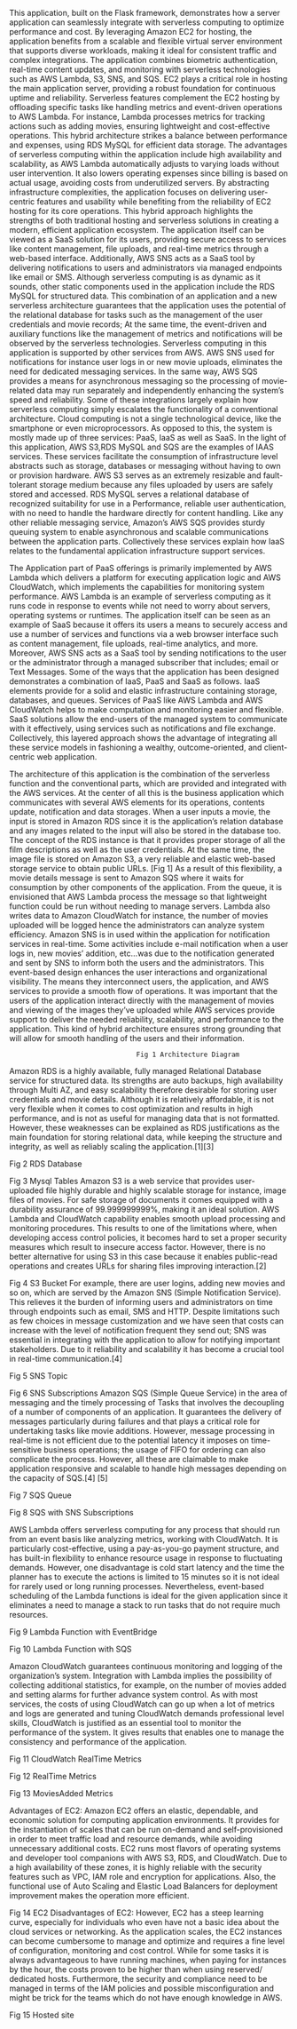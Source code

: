 This application, built on the Flask framework, demonstrates how a server application can seamlessly integrate with serverless computing to optimize performance and cost. By leveraging Amazon EC2 for hosting, the application benefits from a scalable and flexible virtual server environment that supports diverse workloads, making it ideal for consistent traffic and complex integrations. The application combines biometric authentication, real-time content updates, and monitoring with serverless technologies such as AWS Lambda, S3, SNS, and SQS. EC2 plays a critical role in hosting the main application server, providing a robust foundation for continuous uptime and reliability.
Serverless features complement the EC2 hosting by offloading specific tasks like handling metrics and event-driven operations to AWS Lambda. For instance, Lambda processes metrics for tracking actions such as adding movies, ensuring lightweight and cost-effective operations. This hybrid architecture strikes a balance between performance and expenses, using RDS MySQL for efficient data storage. The advantages of serverless computing within the application include high availability and scalability, as AWS Lambda automatically adjusts to varying loads without user intervention. It also lowers operating expenses since billing is based on actual usage, avoiding costs from underutilized servers. By abstracting infrastructure complexities, the application focuses on delivering user-centric features and usability while benefiting from the reliability of EC2 hosting for its core operations. This hybrid approach highlights the strengths of both traditional hosting and serverless solutions in creating a modern, efficient application ecosystem.
 The application itself can be viewed as a SaaS solution for its users, providing secure access to services like content management, file uploads, and real-time metrics through a web-based interface. Additionally, AWS SNS acts as a SaaS tool by delivering notifications to users and administrators via managed endpoints like email or SMS.
Although serverless computing is as dynamic as it sounds, other static components used in the application include the RDS MySQL for structured data. This combination of an application and a new serverless architecture guarantees that the application uses the potential of the relational database for tasks such as the management of the user credentials and movie records; At the same time, the event-driven and auxiliary functions like the management of metrics and notifications will be observed by the serverless technologies. Serverless computing in this application is supported by other services from AWS. AWS SNS used for notifications for instance user logs in or new movie uploads, eliminates the need for dedicated messaging services. In the same way, AWS SQS provides a means for asynchronous messaging so the processing of movie-related data may run separately and independently enhancing the system’s speed and reliability. Some of these integrations largely explain how serverless computing simply escalates the functionality of a conventional architecture. Cloud computing is not a single technological device, like the smartphone or even microprocessors. As opposed to this, the system is mostly made up of three services: PaaS, IaaS as well as SaaS.
In the light of this application, AWS S3,RDS MySQL and SQS are the examples of IAAS services. These services facilitate the consumption of infrastructure level abstracts such as storage, databases or messaging without having to own or provision hardware. AWS S3 serves as an extremely resizable and fault-tolerant storage medium because any files uploaded by users are safely stored and accessed. RDS MySQL serves a relational database of recognized suitability for use in a Performance, reliable user authentication, with no need to handle the hardware directly for content handling. Like any other reliable messaging service, Amazon’s AWS SQS provides sturdy queuing system to enable asynchronous and scalable communications between the application parts. Collectively these services explain how IaaS relates to the fundamental application infrastructure support services.

The Application part of PaaS offerings is primarily implemented by AWS Lambda which delivers a platform for executing application logic and AWS CloudWatch, which implements the capabilities for monitoring system performance. AWS Lambda is an example of serverless computing as it runs code in response to events while not need to worry about servers, operating systems or runtimes. The application itself can be seen as an example of SaaS because it offers its users a means to securely access and use a number of services and functions via a web browser interface such as content management, file uploads, real-time analytics, and more. Moreover, AWS SNS acts as a SaaS tool by sending notifications to the user or the administrator through a managed subscriber that includes; email or Text Messages. Some of the ways that the application has been designed demonstrates a combination of IaaS, PaaS and SaaS as follows. IaaS elements provide for a solid and elastic infrastructure containing storage, databases, and queues. Services of PaaS like AWS Lambda and AWS CloudWatch helps to make computation and monitoring easier and flexible. SaaS solutions allow the end-users of the managed system to communicate with it effectively, using services such as notifications and file exchange. Collectively, this layered approach shows the advantage of integrating all these service models in fashioning a wealthy, outcome-oriented, and client-centric web application.

The architecture of this application is the combination of the serverless function and the conventional parts, which are provided and integrated with the AWS services. At the center of all this is the business application which communicates with several AWS elements for its operations, contents update, notification and data storages. When a user inputs a movie, the input is stored in Amazon RDS since it is the application’s relation database and any images related to the input will also be stored in the database too. The concept of the RDS instance is that it provides proper storage of all the film descriptions as well as the user credentials. At the same time, the image file is stored on Amazon S3, a very reliable and elastic web-based storage service to obtain public URLs. [Fig 1]
As a result of this flexibility, a movie details message is sent to Amazon SQS where it waits for consumption by other components of the application. From the queue, it is envisioned that AWS Lambda process the message so that lightweight function could be run without needing to manage servers. Lambda also writes data to Amazon CloudWatch for instance, the number of movies uploaded will be logged hence the administrators can analyze system efficiency.
Amazon SNS is in used within the application for notification services in real-time. Some activities include e-mail notification when a user logs in, new movies’ addition, etc…was due to the notification generated and sent by SNS to inform both the users and the administrators. This event-based design enhances the user interactions and organizational visibility.
The means they interconnect users, the application, and AWS services to provide a smooth flow of operations. It was important that the users of the application interact directly with the management of movies and viewing of the images they’ve uploaded while AWS services provide support to deliver the needed reliability, scalability, and performance to the application. This kind of hybrid architecture ensures strong grounding that will allow for smooth handling of the users and their information.




                                    Fig 1 Architecture Diagram

Amazon RDS is a highly available, fully managed Relational Database service for structured data. Its strengths are auto backups, high availability through Multi AZ, and easy scalability therefore desirable for storing user credentials and movie details. Although it is relatively affordable, it is not very flexible when it comes to cost optimization and results in high performance, and is not as useful for managing data that is not formatted. However, these weaknesses can be explained as RDS justifications as the main foundation for storing relational data, while keeping the structure and integrity, as well as reliably scaling the application.[1][3]


Fig 2 RDS Database

Fig 3 Mysql Tables
Amazon S3 is a web service that provides user-uploaded file highly durable and highly scalable storage for instance, image files of movies. For safe storage of documents it comes equipped with a durability assurance of 99.999999999%, making it an ideal solution. AWS Lambda and CloudWatch capability enables smooth upload processing and monitoring procedures. This results to one of the limitations where, when developing access control policies, it becomes hard to set a proper security measures which result to insecure access factor. However, there is no better alternative for using S3 in this case because it enables public-read operations and creates URLs for sharing files improving interaction.[2]

Fig 4 S3 Bucket
For example, there are user logins, adding new movies and so on, which are served by the Amazon SNS (Simple Notification Service). This relieves it the burden of informing users and administrators on time through endpoints such as email, SMS and HTTP. Despite limitations such as few choices in message customization and we have seen that costs can increase with the level of notification frequent they send out; SNS was essential in integrating with the application to allow for notifying important stakeholders. Due to it reliability and scalability it has become a crucial tool in real-time communication.[4]

  Fig 5 SNS Topic

  Fig 6 SNS Subscriptions
Amazon SQS (Simple Queue Service) in the area of messaging and the timely processing of Tasks that involves the decoupling of a number of components of an application. It guarantees the delivery of messages particularly during failures and that plays a critical role for undertaking tasks like movie additions. However, message processing in real-time is not efficient due to the potential latency it imposes on time-sensitive business operations; the usage of FIFO for ordering can also complicate the process. However, all these are claimable to make application responsive and scalable to handle high messages depending on the capacity of SQS.[4] [5]

Fig 7 SQS Queue

Fig 8 SQS with SNS Subscriptions

AWS Lambda offers serverless computing for any process that should run from an event basis like analyzing metrics, working with CloudWatch. It is particularly cost-effective, using a pay-as-you-go payment structure, and has built-in flexibility to enhance resource usage in response to fluctuating demands. However, one disadvantage is cold start latency and the time the planner has to execute the actions is limited to 15 minutes so it is not ideal for rarely used or long running processes. Nevertheless, event-based scheduling of the Lambda functions is ideal for the given application since it eliminates a need to manage a stack to run tasks that do not require much resources.

Fig 9 Lambda Function with EventBridge

Fig 10 Lambda Function with SQS

Amazon CloudWatch guarantees continuous monitoring and logging of the organization’s system. Integration with Lambda implies the possibility of collecting additional statistics, for example, on the number of movies added and setting alarms for further advance system control. As with most services, the costs of using CloudWatch can go up when a lot of metrics and logs are generated and tuning CloudWatch demands professional level skills, CloudWatch is justified as an essential tool to monitor the performance of the system. It gives results that enables one to manage the consistency and performance of the application.

Fig 11 CloudWatch RealTime Metrics

Fig 12 RealTime Metrics


Fig 13 MoviesAdded Metrics

Advantages of EC2: Amazon EC2 offers an elastic, dependable, and economic solution for computing application environments. It provides for the instantiation of scales that can be run on-demand and self-provisioned in order to meet traffic load and resource demands, while avoiding unnecessary additional costs. EC2 runs most flavors of operating systems and developer tool companions with AWS S3, RDS, and CloudWatch. Due to a high availability of these zones, it is highly reliable with the security features such as VPC, IAM role and encryption for applications. Also, the functional use of Auto Scaling and Elastic Load Balancers for deployment improvement makes the operation more efficient.

Fig 14 EC2
Disadvantages of EC2: However, EC2 has a steep learning curve, especially for individuals who even have not a basic idea about the cloud services or networking. As the application scales, the EC2 instances can become cumbersome to manage and optimize and requires a fine level of configuration, monitoring and cost control. While for some tasks it is always advantageous to have running machines, when paying for instances by the hour, the costs proven to be higher than when using reserved/ dedicated hosts. Furthermore, the security and compliance need to be managed in terms of the IAM policies and possible misconfiguration and might be trick for the teams which do not have enough knowledge in AWS.

Fig 15 Hosted site
